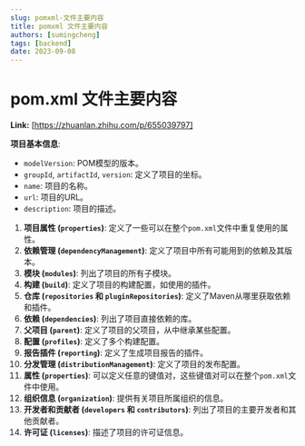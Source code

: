 ```yaml
---
slug: pomxml-文件主要内容
title: pomxml 文件主要内容
authors: [sumingcheng]
tags: [backend]
date: 2023-09-08
---
```


# pom.xml 文件主要内容



 **Link:** [https://zhuanlan.zhihu.com/p/655039797]



**项目基本信息**:  


* `modelVersion`: POM模型的版本。
* `groupId`, `artifactId`, `version`: 定义了项目的坐标。
* `name`: 项目的名称。
* `url`: 项目的URL。
* `description`: 项目的描述。

  


1. **项目属性 (`properties`)**: 定义了一些可以在整个`pom.xml`文件中重复使用的属性。
2. **依赖管理 (`dependencyManagement`)**: 定义了项目中所有可能用到的依赖及其版本。
3. **模块 (`modules`)**: 列出了项目的所有子模块。
4. **构建 (`build`)**: 定义了项目的构建配置，如使用的插件。
5. **仓库 (`repositories` 和 `pluginRepositories`)**: 定义了Maven从哪里获取依赖和插件。
6. **依赖 (`dependencies`)**: 列出了项目直接依赖的库。
7. **父项目 (`parent`)**: 定义了项目的父项目，从中继承某些配置。
8. **配置 (`profiles`)**: 定义了多个构建配置。
9. **报告插件 (`reporting`)**: 定义了生成项目报告的插件。
10. **分发管理 (`distributionManagement`)**: 定义了项目的发布配置。
11. **属性 (`properties`)**: 可以定义任意的键值对，这些键值对可以在整个`pom.xml`文件中使用。
12. **组织信息 (`organization`)**: 提供有关项目所属组织的信息。
13. **开发者和贡献者 (`developers` 和 `contributors`)**: 列出了项目的主要开发者和其他贡献者。
14. **许可证 (`licenses`)**: 描述了项目的许可证信息。